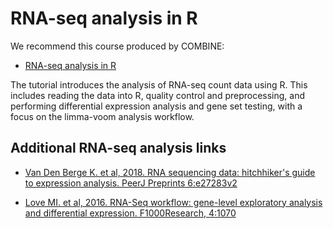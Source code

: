 # RNA-seq analysis in R

We recommend this course produced by COMBINE:

* [RNA-seq analysis in R](https://combine-australia.github.io/RNAseq-R/)

The tutorial introduces the analysis of RNA-seq count data using R. This includes reading the data into R, quality control and preprocessing, and performing differential expression analysis and gene set testing, with a focus on the limma-voom analysis workflow. 


## Additional RNA-seq analysis links

* [Van Den Berge K. et al, 2018. RNA sequencing data: hitchhiker's guide to expression analysis. PeerJ Preprints 6:e27283v2](https://doi.org/10.7287/peerj.preprints.27283v2)

* [Love MI. et al, 2016. RNA-Seq workflow: gene-level exploratory analysis and differential expression. F1000Research, 4:1070](https://doi.org/10.12688/f1000research.7035.2)

